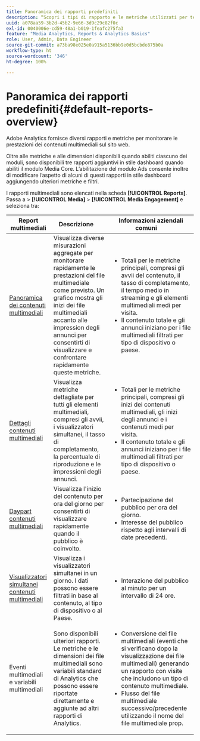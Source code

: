 ```yaml
---
title: Panoramica dei rapporti predefiniti
description: “Scopri i tipi di rapporto e le metriche utilizzati per tenere traccia dei contenuti multimediali sul tuo sito Web. Esplora i report in stile dashboard disponibili con il modulo Media Core”.
uuid: a078aa59-3b2d-45b2-9e66-3d9c29c82f0c
exl-id: 0040006e-cd59-48a1-b019-1feafc275fa3
feature: "Media Analytics, Reports & Analytics Basics"
role: User, Admin, Data Engineer
source-git-commit: a73ba98e025e0a915a5136bb9e0d5bcbde875b0a
workflow-type: ht
source-wordcount: '346'
ht-degree: 100%

---
```


# Panoramica dei rapporti predefiniti{#default-reports-overview}

Adobe Analytics fornisce diversi rapporti e metriche per monitorare le prestazioni dei contenuti multimediali sul sito web.

Oltre alle metriche e alle dimensioni disponibili quando abiliti ciascuno dei moduli, sono disponibili tre rapporti aggiuntivi in stile dashboard quando abiliti il modulo Media Core. L’abilitazione del modulo Ads consente inoltre di modificare l’aspetto di alcuni di questi rapporti in stile dashboard aggiungendo ulteriori metriche e filtri.

I rapporti multimediali sono elencati nella scheda **[!UICONTROL Reports]**. Passa a > **[!UICONTROL Media]** > **[!UICONTROL Media Engagement]** e seleziona tra:

| Report multimediali | Descrizione     | Informazioni aziendali comuni       |
| --- | --- | --- |
| [Panoramica dei contenuti multimediali](media-reports-overview.md) | Visualizza diverse misurazioni aggregate per monitorare rapidamente le prestazioni del file multimediale come previsto. Un grafico mostra gli inizi dei file multimediali accanto alle impression degli annunci per consentirti di visualizzare e confrontare rapidamente queste metriche. | <ul> <li>Totali per le metriche principali, compresi gli avvii del contenuto, il tasso di completamento, il tempo medio in streaming e gli elementi multimediali medi per visita.  </li> <li>Il contenuto totale e gli annunci iniziano per i file multimediali filtrati per tipo di dispositivo o paese.  </li> </ul> |
| [Dettagli contenuti multimediali](media-reports-detail.md) | Visualizza metriche dettagliate per tutti gli elementi multimediali, compresi gli avvii, i visualizzatori simultanei, il tasso di completamento, la percentuale di riproduzione e le impressioni degli annunci. | <ul> <li>Totali per le metriche principali, compresi gli inizi dei contenuti multimediali, gli inizi degli annunci e i contenuti medi per visita.  </li> <li>Il contenuto totale e gli annunci iniziano per i file multimediali filtrati per tipo di dispositivo o paese.  </li> </ul> |
| [Daypart contenuti multimediali](media-reports-daypart.md) | Visualizza l&#39;inizio del contenuto per ora del giorno per consentirti di visualizzare rapidamente quando il pubblico è coinvolto. | <ul> <li>Partecipazione del pubblico per ora del giorno.  </li> <li>Interesse del pubblico rispetto agli intervalli di date precedenti.  </li> </ul> |
| [Visualizzatori simultanei contenuti multimediali](media-concurrent-viewers-reports.md) | Visualizza i visualizzatori simultanei in un giorno. I dati possono essere filtrati in base al contenuto, al tipo di dispositivo o al Paese. | <ul> <li>Interazione del pubblico al minuto per un intervallo di 24 ore.  </li> </ul> |
| Eventi multimediali e variabili multimediali | Sono disponibili ulteriori rapporti. Le metriche e le dimensioni dei file multimediali sono variabili standard di Analytics che possono essere riportate direttamente e aggiunte ad altri rapporti di Analytics. | <ul> <li>Conversione dei file multimediali (eventi che si verificano dopo la visualizzazione dei file multimediali) generando un rapporto con visite che includono un tipo di contenuto multimediale.  </li> <li>Flusso del file multimediale successivo/precedente utilizzando il nome del file multimediale prop.  </li> </ul> |
